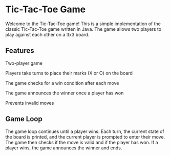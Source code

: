 # Tic-Tac-Toe Game

Welcome to the Tic-Tac-Toe game! This is a simple implementation of the classic Tic-Tac-Toe game written in Java. The game allows two players to play against each other on a 3x3 board.

## Features

Two-player game

Players take turns to place their marks (X or O) on the board

The game checks for a win condition after each move

The game announces the winner once a player has won

Prevents invalid moves

## Game Loop

The game loop continues until a player wins. Each turn, the current state of the board is printed, and the current player is prompted to enter their move. The game then checks if the move is valid and if the player has won. If a player wins, the game announces the winner and ends.
